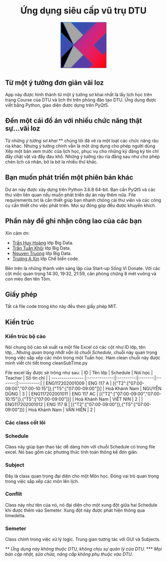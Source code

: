 <div align="center">
    <h1>Ứng dụng siêu cấp vũ trụ DTU</h1>
</div>

<div align="center"><img src="https://github.com/MrSometimeswinmid/DoAn/blob/main/Images/logo.png" width=150px/></div>

## Từ một ý tưởng đơn giản vãi loz
App này được hình thành từ một ý tưởng sơ khai nhất là lấy lịch học trên trang Course của DTU và lịch thi trên
phòng đào tạo DTU. Ứng dụng được viết bằng Python, giao diện được dựng trên PyQt5.
## Đến một cái đồ án với nhiều chức năng thật sự...vãi loz
Từ những *ý tưởng sơ khai* ** chúng tôi đã vẽ ra một loạt các chức năng râu ria khác. Nhưng ý tưởng chính vẫn là một
ứng dụng cho phép người dùng Xếp một bản xem trước của lịch học, phục vụ cho những kỳ đăng ký tín chỉ đầy chật vật
và đầy đau khổ. Những ý tưởng râu ria đằng sau như cho phép chèn lịch cá nhân, bờ la bờ la nhiều thứ khác.
## Bạn muốn phát triển một phiên bản khác
Dự án này được xây dựng trên Python 3.6.8 64-bit. Bạn cần PyQt5 và các thư viện liên quan nếu muốn phát triển dự án này thêm nữa.
File requirements.txt là cần thiết giúp bạn nhanh chóng cài thư viện và các công cụ cần thiết cho việc phát triển.
Mọi sự đóng góp đều được khuyến khích.
## Phần này để ghi nhận công lao của các bạn
Xin cảm ơn:
* [Trần Huy Hoàng](https://www.facebook.com/kietchay100) lớp Big Data.
* [Trần Tuấn Khôi](https://www.facebook.com/profile.php?id=100010060428020) lớp Big Data.
* [Nguyen Truong](https://www.facebook.com/truongbede.me/) lớp Big Data.
* [Trương A Xin](https://www.facebook.com/truongaxin/) lớp Chế biến code.

Bên trên là những thành viên sáng lập của Start-up Sống Vì Donate. Với các cột mốc quan trọng 14:30, 19:32, 21:59, căn phòng chừng 8 mét vuông và con mèo đen tên Tôm.
## Giấy phép
Tất cả file code trong kho này đều theo giấy phép MIT.
## Kiến trúc
### Kiến trúc bộ cào
Nói chung bộ cào sẽ xuất ra một file Excel có các cột như ID lớp, tên lớp,...Nhưng *quan trọng nhất vẫn là chuỗi Schedule*, chuỗi này quan trọng trong việc sắp xếp các môn trong một Tuần học. Hàm clean chuỗi này được mình viết chi tiết trong cleanSubTime.py

File excel lấy được sẽ trông như sau:
| ID               | Tên lớp       | Schedule  | Nơi học | Teacher | Số tín chỉ |
| ---------------- |:-------------:|:---------:|:-------:|:-------:|:----------:|
| ENG117202001009  | ENG 117 A     | [{"T2":["07:00-09:00","07:00-10:15"]},{"T5":["07:00-09:00"]}]   | Hoà Khánh Nam | NGUYỄN DŨNG | 3 |
| ENG117202001011  | ENG 117 AC    | [{"T2":["07:00-09:00","07:00-10:15"]},{"T5":["07:00-09:00"]}]   | Hoà Khánh Nam | VIẾT NIN    | 2 |
| ENG117202001012  | ENG 117 B     | [{"T2":["07:00-09:00"]},{"T5":["07:00-09:00"]}]                 | Hoà Khánh Nam | VĂN HIỀN    | 2 |
### Các class cốt lõi
### Schedule
Class này giúp bạn thao tác dễ dàng hơn với chuỗi Schedule có trong file excel. Nó bao gồm các phương thức tính toán thông kế đơn giản.
### Subject
Đây là class quan trọng đại diện cho một Môn học. Đóng vai trò quan trọng trong việc sắp xếp các môn lên lịch.
### Conflit
Class này như tên của nó, nó đại diện cho một xung đột giữa hai Schedule khi được thêm vào Semeter. Xung đột này được phát hiện thông
qua timedelta.
### Semeter
Class chính trong việc xử lý logic. Trung gian tương tác với GUI và Subjects.

** *Ứng dụng này không thuộc DTU, không chịu sự quản lý của DTU.*
*** *Mọi bản cập nhật, sửa chửa, nâng cấp không phụ thuộc vào DTU.*

